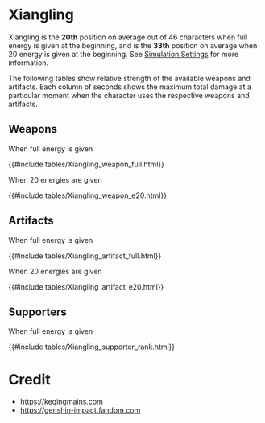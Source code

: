 # Xiangling

Xiangling is the **20th** position on average out of 46
characters when full energy is given at the beginning, and is the
**33th** position on average when 20 energy is given at the
beginning. See [Simulation Settings](./simulation_settings.md) for more
information.

The following tables show relative strength of the available weapons and
artifacts. Each column of seconds shows the maximum total damage at a
particular moment when the character uses the respective weapons and
artifacts.

## Weapons

When full energy is given

{{#include tables/Xiangling_weapon_full.html}}

When 20 energies are given

{{#include tables/Xiangling_weapon_e20.html}}

## Artifacts

When full energy is given

{{#include tables/Xiangling_artifact_full.html}}

When 20 energies are given

{{#include tables/Xiangling_artifact_e20.html}}

## Supporters

When full energy is given

{{#include tables/Xiangling_supporter_rank.html}}

# Credit

- <https://keqingmains.com>
- <https://genshin-impact.fandom.com>
